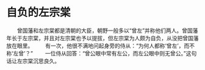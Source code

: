 # 自负的左宗棠
　　曾国藩和左宗棠都是清朝的大臣，朝野一般多以“曾左”并称他们两人。曾国藩年长于左宗棠，并且对左宗棠也予以提拔，但左宗棠为人颇为自负，从没把曾国藩放在眼里。 
　　有一次，他很不满地问起身旁的侍从：“为何人都称‘曾左’，而不称‘左曾’？” 
　　一位侍从回答：“曾公眼中常有左公，而左公眼中则无曾公。”这句话让左宗棠沉思良久。
 